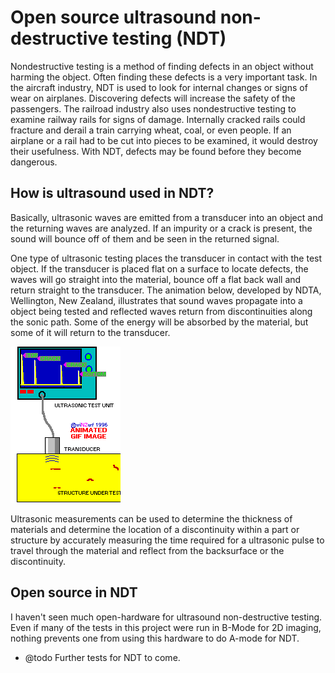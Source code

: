 # Open source ultrasound non-destructive testing (NDT)

Nondestructive testing is a method of finding defects in an object without harming the object. Often finding these defects is a very important task. In the aircraft industry, NDT is used to look for internal changes or signs of wear on airplanes. Discovering defects will increase the safety of the passengers. The railroad industry also uses nondestructive testing to examine railway rails for signs of damage. Internally cracked rails could fracture and derail a train carrying wheat, coal, or even people. If an airplane or a rail had to be cut into pieces to be examined, it would destroy their usefulness. With NDT, defects may be found before they become dangerous.

## How is ultrasound used in NDT?

Basically, ultrasonic waves are emitted from a transducer into an object and the returning waves are analyzed. If an impurity or a crack is present, the sound will bounce off of them and be seen in the returned signal.

One type of ultrasonic testing places the transducer in contact with the test object. If the transducer is placed flat on a surface to locate defects, the waves will go straight into the material, bounce off a flat back wall and return straight to the transducer. The animation below, developed by NDTA, Wellington, New Zealand, illustrates that sound waves propagate into a object being tested and reflected waves return from discontinuities along the sonic path. Some of the energy will be absorbed by the material, but some of it will return to the transducer.

![](/include/images/uttest.gif)

Ultrasonic measurements can be used to determine the thickness of materials and determine the location of a discontinuity within a part or structure by accurately measuring the time required for a ultrasonic pulse to travel through the material and reflect from the backsurface or the discontinuity.

## Open source in NDT

I haven't seen much open-hardware for ultrasound non-destructive testing. Even if many of the tests in this project were run in B-Mode for 2D imaging, nothing prevents one from using this hardware to do A-mode for NDT.

* @todo Further tests for NDT to come.
 
